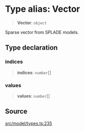 # Type alias: Vector

> **Vector**: `object`

Sparse vector from SPLADE models.

## Type declaration

### indices

> **indices**: `number`[]

### values

> **values**: `number`[]

## Source

[src/model/types.ts:235](https://github.com/colelawrence/dexter/blob/6b94c49/src/model/types.ts#L235)
